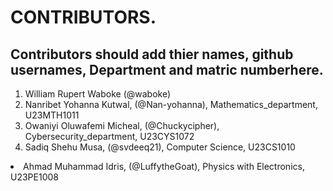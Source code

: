 # CONTRIBUTORS.
## Contributors should add thier names, github usernames, Department and matric numberhere.
<ol>
<li>William Rupert Waboke (@waboke)
<li>Nanribet Yohanna Kutwal, (@Nan-yohanna), Mathematics_department, U23MTH1011</li>
<li>Owaniyi Oluwafemi Micheal, (@Chuckycipher), Cybersecurity_department, U23CYS1072</li>
<li>Sadiq Shehu Musa, (@svdeeq21), Computer Science, U23CS1010</li>
</ol>
<li>Ahmad Muhammad Idris, (@LuffytheGoat), Physics with Electronics, U23PE1008</li>
